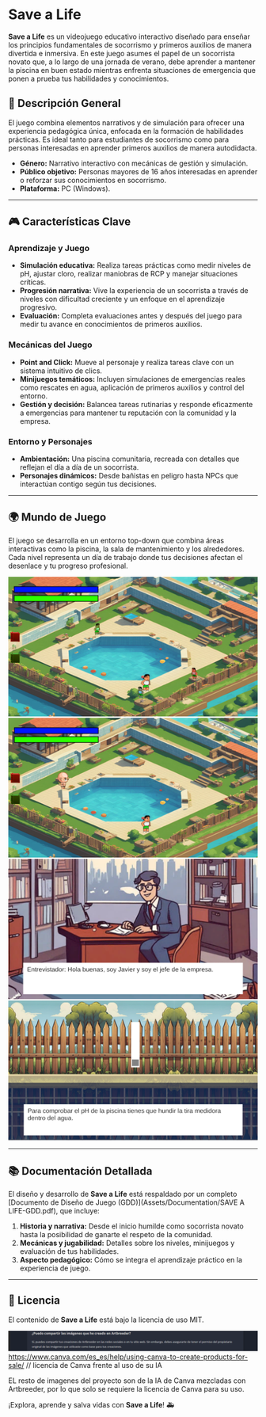 # Save a Life

**Save a Life** es un videojuego educativo interactivo diseñado para enseñar los principios fundamentales de socorrismo y primeros auxilios de manera divertida e inmersiva. En este juego asumes el papel de un socorrista novato que, a lo largo de una jornada de verano, debe aprender a mantener la piscina en buen estado mientras enfrenta situaciones de emergencia que ponen a prueba tus habilidades y conocimientos.

## 📖 Descripción General

El juego combina elementos narrativos y de simulación para ofrecer una experiencia pedagógica única, enfocada en la formación de habilidades prácticas. Es ideal tanto para estudiantes de socorrismo como para personas interesadas en aprender primeros auxilios de manera autodidacta.

- **Género:** Narrativo interactivo con mecánicas de gestión y simulación.
- **Público objetivo:** Personas mayores de 16 años interesadas en aprender o reforzar sus conocimientos en socorrismo.
- **Plataforma:** PC (Windows).

---

## 🎮 Características Clave

### Aprendizaje y Juego
- **Simulación educativa:** Realiza tareas prácticas como medir niveles de pH, ajustar cloro, realizar maniobras de RCP y manejar situaciones críticas.
- **Progresión narrativa:** Vive la experiencia de un socorrista a través de niveles con dificultad creciente y un enfoque en el aprendizaje progresivo.
- **Evaluación:** Completa evaluaciones antes y después del juego para medir tu avance en conocimientos de primeros auxilios.

### Mecánicas del Juego
- **Point and Click:** Mueve al personaje y realiza tareas clave con un sistema intuitivo de clics.
- **Minijuegos temáticos:** Incluyen simulaciones de emergencias reales como rescates en agua, aplicación de primeros auxilios y control del entorno.
- **Gestión y decisión:** Balancea tareas rutinarias y responde eficazmente a emergencias para mantener tu reputación con la comunidad y la empresa.

### Entorno y Personajes
- **Ambientación:** Una piscina comunitaria, recreada con detalles que reflejan el día a día de un socorrista.
- **Personajes dinámicos:** Desde bañistas en peligro hasta NPCs que interactúan contigo según tus decisiones.

---

## 🌍 Mundo de Juego

El juego se desarrolla en un entorno top-down que combina áreas interactivas como la piscina, la sala de mantenimiento y los alrededores. Cada nivel representa un día de trabajo donde tus decisiones afectan el desenlace y tu progreso profesional.

![Captura del juego](Assets/Documentation/imagen1.png)
![Captura del juego](Assets/Documentation/imagen2.png)
![Captura del juego](Assets/Documentation/imagen3.png)
![Captura del juego](Assets/Documentation/imagen4.png)

---

## 📚 Documentación Detallada

El diseño y desarrollo de **Save a Life** está respaldado por un completo [Documento de Diseño de Juego (GDD)](Assets/Documentation/SAVE A LIFE-GDD.pdf), que incluye:

1. **Historia y narrativa:** Desde el inicio humilde como socorrista novato hasta la posibilidad de ganarte el respeto de la comunidad.
2. **Mecánicas y jugabilidad:** Detalles sobre los niveles, minijuegos y evaluación de tus habilidades.
3. **Aspecto pedagógico:** Cómo se integra el aprendizaje práctico en la experiencia de juego.

---

## 📜 Licencia

El contenido de **Save a Life** está bajo la licencia de uso MIT.

![alt text](LicenciaArtbreeder.png)
https://www.canva.com/es_es/help/using-canva-to-create-products-for-sale/ // licencia de Canva frente al uso de su IA

EL resto de imagenes del proyecto son de la IA de Canva mezcladas con Artbreeder, por lo que solo se requiere la licencia de Canva para su uso.

¡Explora, aprende y salva vidas con **Save a Life**! 🚑
